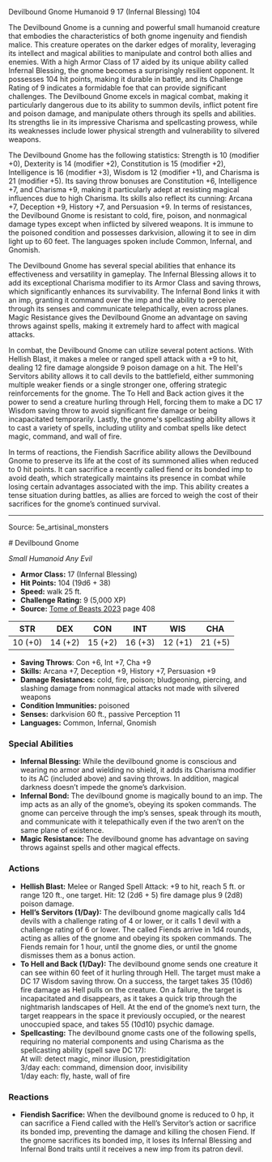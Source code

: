 <MonsterName/>Devilbound Gnome</MonsterName>
<CreatureType/>Humanoid</CreatureType>
<CR/>9</CR>
<AC/>17 (Infernal Blessing)</AC>
<HP/>104</HP>
<summary>The Devilbound Gnome is a cunning and powerful small humanoid creature that embodies the characteristics of both gnome ingenuity and fiendish malice. This creature operates on the darker edges of morality, leveraging its intellect and magical abilities to manipulate and control both allies and enemies. With a high Armor Class of 17 aided by its unique ability called Infernal Blessing, the gnome becomes a surprisingly resilient opponent. It possesses 104 hit points, making it durable in battle, and its Challenge Rating of 9 indicates a formidable foe that can provide significant challenges. The Devilbound Gnome excels in magical combat, making it particularly dangerous due to its ability to summon devils, inflict potent fire and poison damage, and manipulate others through its spells and abilities. Its strengths lie in its impressive Charisma and spellcasting prowess, while its weaknesses include lower physical strength and vulnerability to silvered weapons.</summary>

<detail>

The Devilbound Gnome has the following statistics: Strength is 10 (modifier +0), Dexterity is 14 (modifier +2), Constitution is 15 (modifier +2), Intelligence is 16 (modifier +3), Wisdom is 12 (modifier +1), and Charisma is 21 (modifier +5). Its saving throw bonuses are Constitution +6, Intelligence +7, and Charisma +9, making it particularly adept at resisting magical influences due to high Charisma. Its skills also reflect its cunning: Arcana +7, Deception +9, History +7, and Persuasion +9. In terms of resistances, the Devilbound Gnome is resistant to cold, fire, poison, and nonmagical damage types except when inflicted by silvered weapons. It is immune to the poisoned condition and possesses darkvision, allowing it to see in dim light up to 60 feet. The languages spoken include Common, Infernal, and Gnomish.

The Devilbound Gnome has several special abilities that enhance its effectiveness and versatility in gameplay. The Infernal Blessing allows it to add its exceptional Charisma modifier to its Armor Class and saving throws, which significantly enhances its survivability. The Infernal Bond links it with an imp, granting it command over the imp and the ability to perceive through its senses and communicate telepathically, even across planes. Magic Resistance gives the Devilbound Gnome an advantage on saving throws against spells, making it extremely hard to affect with magical attacks.

In combat, the Devilbound Gnome can utilize several potent actions. With Hellish Blast, it makes a melee or ranged spell attack with a +9 to hit, dealing 12 fire damage alongside 9 poison damage on a hit. The Hell's Servitors ability allows it to call devils to the battlefield, either summoning multiple weaker fiends or a single stronger one, offering strategic reinforcements for the gnome. The To Hell and Back action gives it the power to send a creature hurling through Hell, forcing them to make a DC 17 Wisdom saving throw to avoid significant fire damage or being incapacitated temporarily. Lastly, the gnome's spellcasting ability allows it to cast a variety of spells, including utility and combat spells like detect magic, command, and wall of fire.

In terms of reactions, the Fiendish Sacrifice ability allows the Devilbound Gnome to preserve its life at the cost of its summoned allies when reduced to 0 hit points. It can sacrifice a recently called fiend or its bonded imp to avoid death, which strategically maintains its presence in combat while losing certain advantages associated with the imp. This ability creates a tense situation during battles, as allies are forced to weigh the cost of their sacrifices for the gnome’s continued survival.</detail>



---

Source: 5e_artisinal_monsters

<statblock>
# Devilbound Gnome

*Small* *Humanoid* *Any Evil*

- **Armor Class:** 17 (Infernal Blessing)
- **Hit Points:** 104 (19d6 + 38)
- **Speed:** walk 25 ft.
- **Challenge Rating:** 9 (5,000 XP)
- **Source:** [Tome of Beasts 2023](https://koboldpress.com/kpstore/product/tome-of-beasts-1-2023-edition/) page 408

| STR | DEX | CON | INT | WIS | CHA |
| --- | --- | --- | --- | --- | --- |
| 10 (+0) | 14 (+2) | 15 (+2) | 16 (+3) | 12 (+1) | 21 (+5) |

- **Saving Throws**: Con +6, Int +7, Cha +9
- **Skills:** Arcana +7, Deception +9, History +7, Persuasion +9
- **Damage Resistances:** cold, fire, poison; bludgeoning, piercing, and slashing damage from nonmagical attacks not made with silvered weapons
- **Condition Immunities:** poisoned
- **Senses:** darkvision 60 ft., passive Perception 11
- **Languages:** Common, Infernal, Gnomish

### Special Abilities

- **Infernal Blessing:** While the devilbound gnome is conscious and wearing no armor and wielding no shield, it adds its Charisma modifier to its AC (included above) and saving throws. In addition, magical darkness doesn’t impede the gnome’s darkvision.
- **Infernal Bond:** The devilbound gnome is magically bound to an imp. The imp acts as an ally of the gnome’s, obeying its spoken commands. The gnome can perceive through the imp’s senses, speak through its mouth, and communicate with it telepathically even if the two aren’t on the same plane of existence.
- **Magic Resistance:** The devilbound gnome has advantage on saving throws against spells and other magical effects.

### Actions

- **Hellish Blast:** Melee or Ranged Spell Attack: +9 to hit, reach 5 ft. or range 120 ft., one target. Hit: 12 (2d6 + 5) fire damage plus 9 (2d8) poison damage.
- **Hell’s Servitors (1/Day):** The devilbound gnome magically calls 1d4 devils with a challenge rating of 4 or lower, or it calls 1 devil with a challenge rating of 6 or lower. The called Fiends arrive in 1d4 rounds, acting as allies of the gnome and obeying its spoken commands. The Fiends remain for 1 hour, until the gnome dies, or until the gnome dismisses them as a bonus action.
- **To Hell and Back (1/Day):** The devilbound gnome sends one creature it can see within 60 feet of it hurling through Hell. The target must make a DC 17 Wisdom saving throw. On a success, the target takes 35 (10d6) fire damage as Hell pulls on the creature. On a failure, the target is incapacitated and disappears, as it takes a quick trip through the nightmarish landscapes of Hell. At the end of the gnome’s next turn, the target reappears in the space it previously occupied, or the nearest unoccupied space, and takes 55 (10d10) psychic damage.
- **Spellcasting:** The devilbound gnome casts one of the following spells, requiring no material components and using Charisma as the spellcasting ability (spell save DC 17):<br>At will: detect magic, minor illusion, prestidigitation<br>3/day each: command, dimension door, invisibility<br>1/day each: fly, haste, wall of fire

### Reactions

- **Fiendish Sacrifice:** When the devilbound gnome is reduced to 0 hp, it can sacrifice a Fiend called with the Hell’s Servitor’s action or sacrifice its bonded imp, preventing the damage and killing the chosen Fiend. If the gnome sacrifices its bonded imp, it loses its Infernal Blessing and Infernal Bond traits until it receives a new imp from its patron devil.
</statblock>


